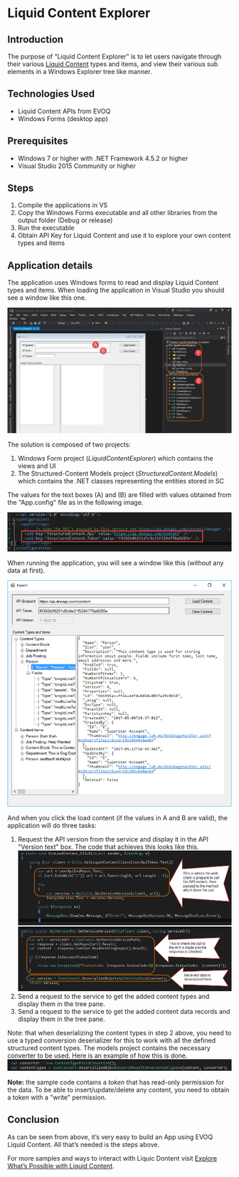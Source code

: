 # Liquid Content Explorer


Introduction
-
The purpose of “Liquid Content Explorer” is to let users navigate through their various [Liquid Content](http://www.dnnsoftware.com/cms-features/about-liquid-content) types and items, and view their various sub elements in a Windows Explorer tree like manner.

Technologies Used
-
* Liquid Content APIs from EVOQ
* Windows Forms (desktop app)

Prerequisites
-
* Windows 7 or higher with .NET Framework 4.5.2 or higher
* Visual Studio 2015 Community or higher

Steps
-
1. Compile the applications in VS
2. Copy the Windows Forms executable and all other libraries from the output folder (Debug or release)
3. Run the executable
4. Obtain API Key for Liquid Content and use it to explore your own content types and items

Application details
-
The application uses Windows forms to read and display Liquid Content types and items. When loading the application in Visual Studio you should see a window like this one.

![Visual Studio Form Design](images/vs1.png)

The solution is composed of two projects:
1. Windows Form project (*LiquidContentExplorer*) which contains the views and UI
2. The Structured-Content Models project (*StructuredContent.Models*) which contains the .NET classes representing the entities stored in SC

The values for the text boxes (A) and (B) are filled with values obtained from the "App.config" file as in the following image.

![App.config file](images/app-config.png)

When running the application, you will see a window like this (without any data at first).

![Visual Studio Form Design](images/form1.png)

And when you click the load content (if the values in A and B are valid), the application will do three tasks:
1. Request the API version from the service and display it in the API "Version text" box. The code that achieves this looks like this.
![Code snippet 1](images/vs2.png)
![Code snippet 2](images/vs3.png)
2. Send a request to the service to get the added content types and display them in the tree pane.
3. Send a request to the service to get the added content data records and display them in the tree pane.

Note: that when deserializing the content types in step 2 above, you need to use a  typed conversion deserializer for this to work with all the defined structured content types. The models project contains the necessary converter to be used. Here is an example of how this is done.
![Code snippet 3](images/vs4.png)

**Note:** the sample code contains a *token* that has read-only permission for the data. To be able to insert/update/delete any content, you need to obtain a token with a "write" permission.

Conclusion
-
As can be seen from above, it’s very easy to build an App using EVOQ Liquid Content. All that’s needed is the steps above.

For more samples and ways to interact with Liquic Dontent visit [Explore What’s Possible with Liquid Content](http://www.builtwithdnn.com/).